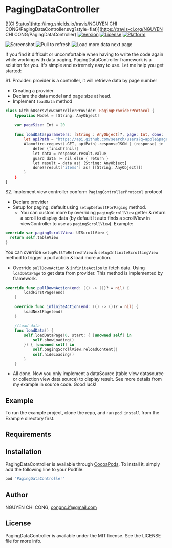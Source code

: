 # PagingDataController

[![CI Status](http://img.shields.io/travis/NGUYEN CHI CONG/PagingDataController.svg?style=flat)](https://travis-ci.org/NGUYEN CHI CONG/PagingDataController)
[![Version](https://img.shields.io/cocoapods/v/PagingDataController.svg?style=flat)](http://cocoapods.org/pods/PagingDataController)
[![License](https://img.shields.io/cocoapods/l/PagingDataController.svg?style=flat)](http://cocoapods.org/pods/PagingDataController)
[![Platform](https://img.shields.io/cocoapods/p/PagingDataController.svg?style=flat)](http://cocoapods.org/pods/PagingDataController)

![Screenshot](http://i.imgur.com/PTI6vMcm.png)
![Pull to refresh](http://i.imgur.com/thZpiCzm.png)
![Load more data next page](http://i.imgur.com/HhAwUKTm.png)

If you find it difficult or uncomfortable when having to write the code again while working with data paging, PagingDataController framework is a solution for you. It's simple and extremely easy to use. Let me help you get started:

S1. Provider: provider is a controller, it will retrieve data by page number
  * Creating a provider.
  * Declare the data model and page size at head. 
  * Implement ```loadData``` method
```swift
class GithubUsersViewControllerProvider: PagingProviderProtocol {
    typealias Model = [String: AnyObject]
    
    var pageSize: Int = 20
    
    func loadData(parameters: [String : AnyObject]?, page: Int, done: (([Model]) -> ())?, finish: ((NSError?) -> ())?) {
        let apiPath = "https://api.github.com/search/users?q=apple&page=\(page+1)&per_page=\(pageSize)"
        Alamofire.request(.GET, apiPath).responseJSON { (response) in
            defer {finish?(nil)}
            let data = response.result.value
            guard data != nil else { return }
            let result = data as! [String: AnyObject]
            done?(result["items"] as! [[String: AnyObject]])
        }
    }
}
```
S2. Implement view controller conform ```PagingControllerProtocol``` protocol
  * Declare provider
  * Setup for paging: default using ```setupDefaultForPaging``` method. 
    + You can custom more by overriding ```pagingScrollView``` getter & return a scroll to display data (by default It auto finds a scrollView in viewController to use as ```pagingScrollView```). 
        Example:
```swift
override var pagingScrollView: UIScrollView {
  return self.tableView
}
```
You can override ```setupPullToRefreshView``` & ```setupInfiniteScrollingView``` method to trigger a pull action & load more action.

  * Override ```pullDownAction``` & ```infiniteAction``` to fetch data. Using ```loadDataPage``` to get data from provider. This method is implemented by framework. 
  
```swift
override func pullDownAction(end: (() -> ())? = nil) {
        loadFirstPage(end)
    }
    
    override func infiniteAction(end: (() -> ())? = nil) {
        loadNextPage(end)
    }
    
    //load data
    func loadData() {
        self.loadDataPage(0, start: { [unowned self] in
            self.showLoading()
        }) { [unowned self] in
            self.pagingScrollView.reloadContent()
            self.hideLoading()
        }
    }
```

  * All done. Now you only implement a dataSource (table view datasource or collection view data source) to display result. See more details from my example in source code. Good luck!


## Example

To run the example project, clone the repo, and run `pod install` from the Example directory first.

## Requirements

## Installation

PagingDataController is available through [CocoaPods](http://cocoapods.org). To install
it, simply add the following line to your Podfile:

```ruby
pod "PagingDataController"
```

## Author

NGUYEN CHI CONG, congnc.if@gmail.com

## License

PagingDataController is available under the MIT license. See the LICENSE file for more info.
